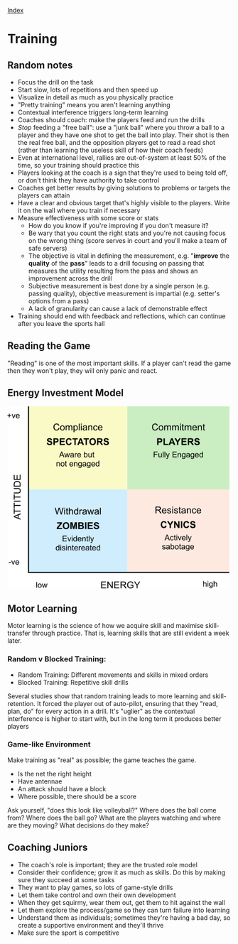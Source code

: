 [Index](./README.md)

# Training

## Random notes

- Focus the drill on the task
- Start slow, lots of repetitions and then speed up
- Visualize in detail as much as you physically practice
- "Pretty training" means you aren't learning anything
- Contextual interference triggers long-term learning
- Coaches should coach: make the players feed and run the drills
- _Stop_ feeding a "free ball": use a "junk ball" where you throw a ball to a player and they have one shot to get the ball into play.  Their shot is then the real free ball, and the opposition players get to read a read shot (rather than learning the useless skill of how their coach feeds)
- Even at international level, rallies are out-of-system at least 50% of the time, so your training should practice this
- Players looking at the coach is a sign that they're used to being told off, or don't think they have authority to take control
- Coaches get better results by giving solutions to problems or targets the players can attain
- Have a clear and obvious target that's highly visible to the players.  Write it on the wall where you train if necessary
- Measure effectiveness with some score or stats
  - How do you know if you're improving if you don't measure it?
  - Be wary that you count the right stats and you're not causing focus on the wrong thing (score serves in court and you'll make a team of safe servers)
  - The objective is vital in defining the measurement, e.g. "**improve** the **quality** of the **pass**" leads to a drill focusing on passing that measures the utility resulting from the pass and shows an improvement across the drill
  - Subjective measurement is best done by a single person (e.g. passing quality), objective measurement is impartial (e.g. setter's options from a pass)
  - A lack of granularity can cause a lack of demonstrable effect
- Training should end with feedback and reflections, which can continue after you leave the sports hall

## Reading the Game

"Reading" is one of the most important skills.  If a player can't read the game then they won't play, they will only panic and react.  

## Energy Investment Model

<img alt="Classic Energy Investment Model" width="500" src="./images/Energy-Investment-Model.png" />

## Motor Learning

Motor learning is the science of how we acquire skill and maximise skill-transfer through practice.  That is, learning skills that are still evident a week later.  

### Random v Blocked Training:

- Random Training: Different movements and skills in mixed orders
- Blocked Training: Repetitive skill drills

Several studies show that random training leads to more learning and skill-retention.  It forced the player out of auto-pilot, ensuring that they "read, plan, do" for every action in a drill.  It's "uglier" as the contextual interference is higher to start with, but in the long term it produces better players

### Game-like Environment

Make training as "real" as possible; the game teaches the game.

- Is the net the right height
- Have antennae
- An attack should have a block
- Where possible, there should be a score

Ask yourself, "does this look like volleyball?"  Where does the ball come from?  Where does the ball go?  What are the players watching and where are they moving?  What decisions do they make?

## Coaching Juniors

- The coach's role is important; they are the trusted role model
- Consider their confidence; grow it as much as skills.  Do this by making sure they succeed at some tasks
- They want to play games, so lots of game-style drills
- Let them take control and own their own development
- When they get squirmy, wear them out, get them to hit against the wall
- Let them explore the process/game so they can turn failure into learning
- Understand them as individuals; sometimes they're having a bad day, so create a supportive environment and they'll thrive
- Make sure the sport is competitive
